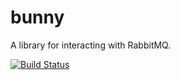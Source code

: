 # bunny

A library for interacting with RabbitMQ.

[![Build Status](https://travis-ci.org/KyoriPowered/bunny.svg?branch=master)](https://travis-ci.org/KyoriPowered/bunny)
